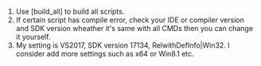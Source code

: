 1. Use [build_all] to build all scripts.
2. If certain script has compile error, check your IDE or compiler version and SDK version wheather it's same with all CMDs then you can change it yourself.
3. My setting is VS2017, SDK version 17134, RelwithDefInfo|Win32. I consider add more settings such as x64 or Win8.1 etc.